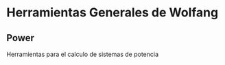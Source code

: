 Herramientas Generales de Wolfang
=================================

Power
-----

Herramientas para el calculo de sistemas de potencia

